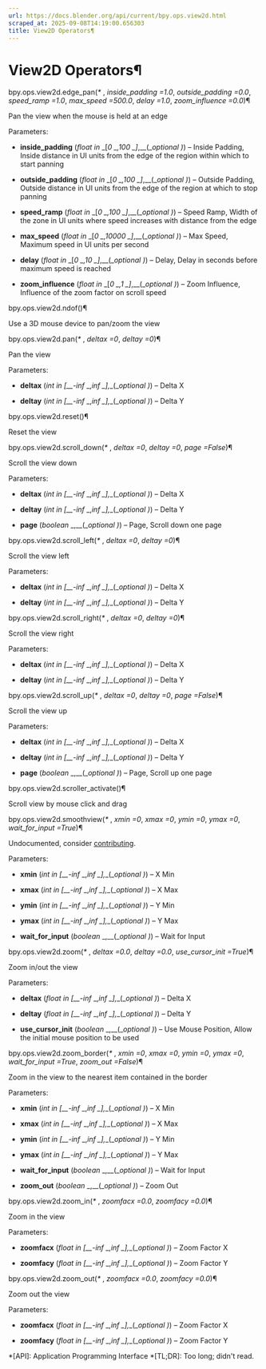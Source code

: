 ```yaml
---
url: https://docs.blender.org/api/current/bpy.ops.view2d.html
scraped_at: 2025-09-08T14:19:00.656303
title: View2D Operators¶
---
```


# View2D Operators¶

bpy.ops.view2d.edge_pan(_*_ , _inside_padding =1.0_, _outside_padding =0.0_,
_speed_ramp =1.0_, _max_speed =500.0_, _delay =1.0_, _zoom_influence =0.0_)¶

    

Pan the view when the mouse is held at an edge

Parameters:

    

  * **inside_padding** (_float in_ _[__0_ _,__100_ _]__,__(__optional_ _)_) – Inside Padding, Inside distance in UI units from the edge of the region within which to start panning

  * **outside_padding** (_float in_ _[__0_ _,__100_ _]__,__(__optional_ _)_) – Outside Padding, Outside distance in UI units from the edge of the region at which to stop panning

  * **speed_ramp** (_float in_ _[__0_ _,__100_ _]__,__(__optional_ _)_) – Speed Ramp, Width of the zone in UI units where speed increases with distance from the edge

  * **max_speed** (_float in_ _[__0_ _,__10000_ _]__,__(__optional_ _)_) – Max Speed, Maximum speed in UI units per second

  * **delay** (_float in_ _[__0_ _,__10_ _]__,__(__optional_ _)_) – Delay, Delay in seconds before maximum speed is reached

  * **zoom_influence** (_float in_ _[__0_ _,__1_ _]__,__(__optional_ _)_) – Zoom Influence, Influence of the zoom factor on scroll speed

bpy.ops.view2d.ndof()¶

    

Use a 3D mouse device to pan/zoom the view

bpy.ops.view2d.pan(_*_ , _deltax =0_, _deltay =0_)¶

    

Pan the view

Parameters:

    

  * **deltax** (_int in_ _[__-inf_ _,__inf_ _]__,__(__optional_ _)_) – Delta X

  * **deltay** (_int in_ _[__-inf_ _,__inf_ _]__,__(__optional_ _)_) – Delta Y

bpy.ops.view2d.reset()¶

    

Reset the view

bpy.ops.view2d.scroll_down(_*_ , _deltax =0_, _deltay =0_, _page =False_)¶

    

Scroll the view down

Parameters:

    

  * **deltax** (_int in_ _[__-inf_ _,__inf_ _]__,__(__optional_ _)_) – Delta X

  * **deltay** (_int in_ _[__-inf_ _,__inf_ _]__,__(__optional_ _)_) – Delta Y

  * **page** (_boolean_ _,__(__optional_ _)_) – Page, Scroll down one page

bpy.ops.view2d.scroll_left(_*_ , _deltax =0_, _deltay =0_)¶

    

Scroll the view left

Parameters:

    

  * **deltax** (_int in_ _[__-inf_ _,__inf_ _]__,__(__optional_ _)_) – Delta X

  * **deltay** (_int in_ _[__-inf_ _,__inf_ _]__,__(__optional_ _)_) – Delta Y

bpy.ops.view2d.scroll_right(_*_ , _deltax =0_, _deltay =0_)¶

    

Scroll the view right

Parameters:

    

  * **deltax** (_int in_ _[__-inf_ _,__inf_ _]__,__(__optional_ _)_) – Delta X

  * **deltay** (_int in_ _[__-inf_ _,__inf_ _]__,__(__optional_ _)_) – Delta Y

bpy.ops.view2d.scroll_up(_*_ , _deltax =0_, _deltay =0_, _page =False_)¶

    

Scroll the view up

Parameters:

    

  * **deltax** (_int in_ _[__-inf_ _,__inf_ _]__,__(__optional_ _)_) – Delta X

  * **deltay** (_int in_ _[__-inf_ _,__inf_ _]__,__(__optional_ _)_) – Delta Y

  * **page** (_boolean_ _,__(__optional_ _)_) – Page, Scroll up one page

bpy.ops.view2d.scroller_activate()¶

    

Scroll view by mouse click and drag

bpy.ops.view2d.smoothview(_*_ , _xmin =0_, _xmax =0_, _ymin =0_, _ymax =0_,
_wait_for_input =True_)¶

    

Undocumented, consider [contributing](https://developer.blender.org/).

Parameters:

    

  * **xmin** (_int in_ _[__-inf_ _,__inf_ _]__,__(__optional_ _)_) – X Min

  * **xmax** (_int in_ _[__-inf_ _,__inf_ _]__,__(__optional_ _)_) – X Max

  * **ymin** (_int in_ _[__-inf_ _,__inf_ _]__,__(__optional_ _)_) – Y Min

  * **ymax** (_int in_ _[__-inf_ _,__inf_ _]__,__(__optional_ _)_) – Y Max

  * **wait_for_input** (_boolean_ _,__(__optional_ _)_) – Wait for Input

bpy.ops.view2d.zoom(_*_ , _deltax =0.0_, _deltay =0.0_, _use_cursor_init
=True_)¶

    

Zoom in/out the view

Parameters:

    

  * **deltax** (_float in_ _[__-inf_ _,__inf_ _]__,__(__optional_ _)_) – Delta X

  * **deltay** (_float in_ _[__-inf_ _,__inf_ _]__,__(__optional_ _)_) – Delta Y

  * **use_cursor_init** (_boolean_ _,__(__optional_ _)_) – Use Mouse Position, Allow the initial mouse position to be used

bpy.ops.view2d.zoom_border(_*_ , _xmin =0_, _xmax =0_, _ymin =0_, _ymax =0_,
_wait_for_input =True_, _zoom_out =False_)¶

    

Zoom in the view to the nearest item contained in the border

Parameters:

    

  * **xmin** (_int in_ _[__-inf_ _,__inf_ _]__,__(__optional_ _)_) – X Min

  * **xmax** (_int in_ _[__-inf_ _,__inf_ _]__,__(__optional_ _)_) – X Max

  * **ymin** (_int in_ _[__-inf_ _,__inf_ _]__,__(__optional_ _)_) – Y Min

  * **ymax** (_int in_ _[__-inf_ _,__inf_ _]__,__(__optional_ _)_) – Y Max

  * **wait_for_input** (_boolean_ _,__(__optional_ _)_) – Wait for Input

  * **zoom_out** (_boolean_ _,__(__optional_ _)_) – Zoom Out

bpy.ops.view2d.zoom_in(_*_ , _zoomfacx =0.0_, _zoomfacy =0.0_)¶

    

Zoom in the view

Parameters:

    

  * **zoomfacx** (_float in_ _[__-inf_ _,__inf_ _]__,__(__optional_ _)_) – Zoom Factor X

  * **zoomfacy** (_float in_ _[__-inf_ _,__inf_ _]__,__(__optional_ _)_) – Zoom Factor Y

bpy.ops.view2d.zoom_out(_*_ , _zoomfacx =0.0_, _zoomfacy =0.0_)¶

    

Zoom out the view

Parameters:

    

  * **zoomfacx** (_float in_ _[__-inf_ _,__inf_ _]__,__(__optional_ _)_) – Zoom Factor X

  * **zoomfacy** (_float in_ _[__-inf_ _,__inf_ _]__,__(__optional_ _)_) – Zoom Factor Y

  *[API]: Application Programming Interface
  *[TL;DR]: Too long; didn't read.

